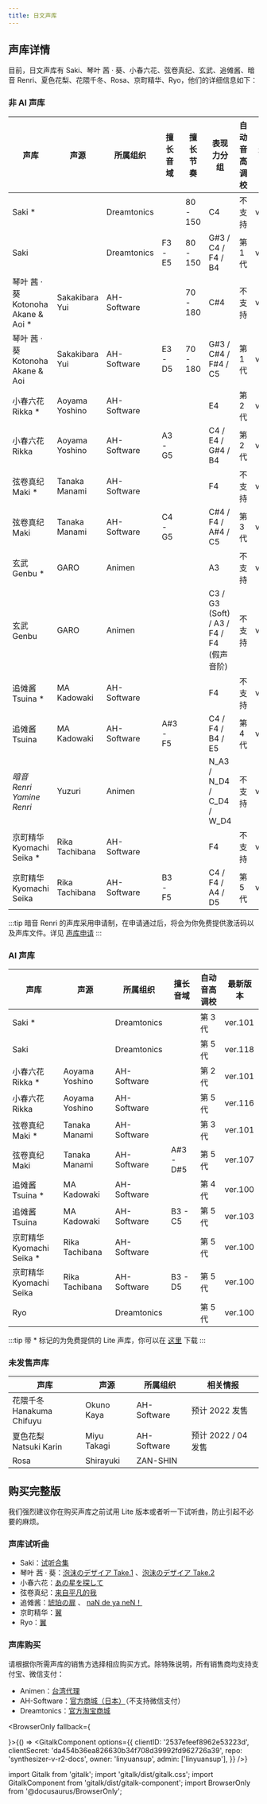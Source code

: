 ```yaml
---
title: 日文声库
---
```


## 声库详情

目前，日文声库有 Saki、琴叶 茜 · 葵、小春六花、弦卷真纪、玄武、追傩酱、暗音 Renri、夏色花梨、花隈千冬、Rosa、京町精华、Ryo，他们的详细信息如下：

### 非 AI 声库

| 声库 | 声源 | 所属组织 |  擅长音域 | 擅长节奏 | 表现力分组 | 自动音高调校 | 最新版本 |
| --- | --- | --- | --- | --- | --- | --- | --- |
| Saki * |  | Dreamtonics |  | 80 - 150 | C4 | 不支持 | ver.100 |
| Saki |  | Dreamtonics | F3 - E5 | 80 - 150 | G#3 / C4 / F4 / B4 | 第 1 代 | ver.100 |
| 琴叶 茜 · 葵 <br/> Kotonoha Akane & Aoi * | Sakakibara Yui | AH-Software |  | 70 - 180 | C#4 | 不支持 | ver.100 |
| 琴叶 茜 · 葵 <br/> Kotonoha Akane & Aoi | Sakakibara Yui | AH-Software | E3 - D5 | 70 - 180 | G#3 / C#4 / F#4 / C5 | 第 1 代 | ver.100 |
| 小春六花 <br/> Rikka * | Aoyama Yoshino | AH-Software |  |  | E4 | 第 2 代 | ver.100 |
| 小春六花 <br/> Rikka | Aoyama Yoshino | AH-Software | A3 - G5 |  | C4 / E4 / G#4 / B4 | 第 2 代 | ver.100 |
| 弦卷真纪 <br/> Maki * | Tanaka Manami | AH-Software |  |  | F4 | 不支持 | ver.100 |
| 弦卷真纪 <br/> Maki | Tanaka Manami | AH-Software | C4 - G5 |  | C#4 / F4 / A#4 / C5 | 第 3 代 | ver.100 |
| 玄武 <br/> Genbu * | GARO | Animen |  |  | A3 | 不支持 | ver.100 |
| 玄武 <br/> Genbu | GARO | Animen |  |  | C3 / G3 (Soft) / A3 / F4 / F4 (假声音阶) | 不支持 | ver.100 |
| 追傩酱 <br/> Tsuina * | MA Kadowaki | AH-Software |  |  | F4 | 不支持 | ver.100 |
| 追傩酱 <br/> Tsuina | MA Kadowaki | AH-Software | A#3 - F5 |  | C4 / F4 / B4 / E5 | 第 4 代 | ver.100 |
| *暗音 Renri <br/> Yamine Renri* | Yuzuri | Animen |  |  | N_A3 / N_D4 / C_D4 / W_D4 | 不支持 | ver.100 |
| 京町精华 <br/> Kyomachi Seika * | Rika Tachibana | AH-Software |  |  | F4 | 不支持 | ver.100 |
| 京町精华 <br/> Kyomachi Seika | Rika Tachibana | AH-Software | B3 - F5 |  | C4 / F4 / A4 / D5 | 第 5 代 | ver.100 |

:::tip
暗音 Renri 的声库采用申请制，在申请通过后，将会为你免费提供激活码以及声库文件。详见 [声库申请](https://forms.gle/BnZcj2CHNePEm6Hu6)
:::

### AI 声库

| 声库 | 声源 | 所属组织 | 擅长音域 | 自动音高调校 | 最新版本 |
| --- | --- | --- | --- | --- | --- |
| Saki * |  | Dreamtonics |  | 第 3 代 | ver.101 |
| Saki |  | Dreamtonics |  | 第 5 代 | ver.118 |
| 小春六花 <br/> Rikka * | Aoyama Yoshino | AH-Software |  | 第 2 代 | ver.101 |
| 小春六花 <br/> Rikka | Aoyama Yoshino | AH-Software |  | 第 5 代 | ver.116 |
| 弦卷真纪 <br/> Maki * | Tanaka Manami | AH-Software |  | 第 3 代 | ver.101 |
| 弦卷真纪 <br/> Maki | Tanaka Manami | AH-Software | A#3 - D#5 | 第 5 代 | ver.107 |
| 追傩酱 <br/> Tsuina * | MA Kadowaki | AH-Software |  | 第 4 代 | ver.100 |
| 追傩酱 <br/> Tsuina | MA Kadowaki | AH-Software | B3 - C5 | 第 5 代 | ver.103 |
| 京町精华 <br/> Kyomachi Seika * | Rika Tachibana | AH-Software |  | 第 5 代 | ver.100 |
| 京町精华 <br/> Kyomachi Seika | Rika Tachibana | AH-Software | B3 - D5 | 第 5 代 | ver.100 |
| Ryo |  | Dreamtonics |  | 第 5 代 | ver.100 |

:::tip
带 * 标记的为免费提供的 Lite 声库，你可以在 [这里](../../download/voice.md) 下载
:::

### 未发售声库

| 声库 | 声源 | 所属组织 | 相关情报 |
| --- | --- | --- | --- |
| 花隈千冬 <br/> Hanakuma Chifuyu | Okuno Kaya | AH-Software | 预计 2022 发售 |
| 夏色花梨 <br/> Natsuki Karin | Miyu Takagi | AH-Software | 预计 2022 / 04 发售 |
| Rosa | Shirayuki | ZAN-SHIN |  |

## 购买完整版

我们强烈建议你在购买声库之前试用 Lite 版本或者听一下试听曲，防止引起不必要的麻烦。

### 声库试听曲

 * Saki：[试听合集](https://www.bilibili.com/video/BV1Uf4y1e7AW)
 * 琴叶 茜 · 葵：[泡沫のデザイア Take.1](https://www.bilibili.com/video/BV1Fz411v7aa) 、[泡沫のデザイア Take.2](https://www.bilibili.com/video/BV1mK411n7vT)
 * 小春六花：[あの星を探して](https://www.bilibili.com/video/BV1DA411M7mk)
 * 弦卷真纪：[来自平凡的我](https://www.bilibili.com/video/BV1qh411h7SL)
 * 追傩酱：[琥珀の扉](https://www.bilibili.com/video/BV1s44y1e7N5) 、 [naN de ya neN！](https://www.bilibili.com/video/BV1s44y1e7N5)
 * 京町精华：[翼](https://www.bilibili.com/video/BV1Zr4y1U74M)
 * Ryo：[翼](https://www.bilibili.com/video/BV1RF411J7ho)

### 声库购买

请根据你所需声库的销售方选择相应购买方式。除特殊说明，所有销售商均支持支付宝、微信支付：

  * Animen：[台湾代理](https://www.anicute.com/)
  * AH-Software：[官方商城（日本）](https://www.ah-soft.com/product/series.html#synth-v)（不支持微信支付）
  * Dreamtonics：[官方淘宝商城](https://dreamtonics-cn.taobao.com/)

<BrowserOnly fallback={<div></div>}>{() => <GitalkComponent options={{
    clientID: '2537efeef8962e53223d',
    clientSecret: 'da454b36ea826630b34f708d39992fd962726a39',
    repo: 'synthesizer-v-r2-docs',
    owner: 'linyuansup',
    admin: ['linyuansup'],
    }} />}
</BrowserOnly>

import Gitalk from 'gitalk';
import 'gitalk/dist/gitalk.css';
import GitalkComponent from 'gitalk/dist/gitalk-component';
import BrowserOnly from '@docusaurus/BrowserOnly';